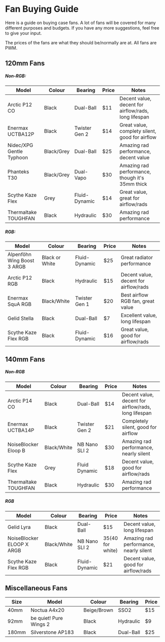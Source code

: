 # Fan Buying Guide

Here is a guide on buying case fans. A lot of fans will be covered for many different purposes and budgets. If you have any more suggestions, feel free to give your input.

The prices of the fans are what they should be/normally are at. All fans are PWM.


## 120mm Fans

##### Non-RGB:
| Model                       | Colour                      | Bearing                     | Price                       | Notes                       |
| --------------------------- | --------------------------- | --------------------------- | --------------------------- | --------------------------- |
| Arctic P12 CO               | Black                       | Dual-Ball                   | $11                         | Decent value, decent for airflow/rads, long lifespan |
| Enermax UCTBA12P            | Black                       | Twister Gen 2               | $14                         | Great value, complety silent, good for airflow |
| Nidec/XPG Gentle Typhoon    | Black/Grey                  | Dual-Ball                   | $25                         | Amazing rad performance, decent value |  
| Phanteks T30                | Black/Grey                  | Dual-Vapo                   | $30                         | Amazing rad performance, though it's 35mm thick |
| Scythe Kaze Flex            | Grey                        | Fluid-Dynamic               | $14                         | Great value, great for airflow/rads |
| Thermaltake TOUGHFAN        | Black                       | Hydraulic                   | $30                         | Amazing rad performance     |

##### RGB:
| Model                       | Colour                      | Bearing                     | Price                       | Notes                       |
| --------------------------- | --------------------------- | --------------------------- | --------------------------- | --------------------------- |
| Alpenföhn Wing Boost 3 ARGB | Black or White              | Fluid-Dynamic               | $25                         | Great radiator performance  |
| Arctic P12 RGB              | Black                       | Hydraulic                   | $15                         | Decent value, decent for airflow/rads |
| Enermax SquA RGB            | Black/White                 | Twister Gen 1               | $20                         | Best airflow RGB fan, great value |
| Gelid Stella                | Black                       | Dual-Ball                   | $7                          | Excellent value, long lifespan |
| Scythe Kaze Flex RGB        | Black                       | Fluid-Dynamic               | $16                         | Great value, good for airflow/rads |


## 140mm Fans

##### Non-RGB
| Model                       | Colour                      | Bearing                     | Price                       | Notes                       |
| --------------------------- | --------------------------- | --------------------------- | --------------------------- | --------------------------- |
| Arctic P14 CO               | Black                       | Dual-Ball                   | $14                         | Decent value, decent for airflow/rads, long lifespan |
| Enermax UCTBA14P            | Black                       | Twister Gen 2               | $21                         | Completely silent, good for airflow |
| NoiseBlocker Eloop B        | Black/White                 | NB Nano SLI 2               | $30                         | Amazing rad performance, nearly silent |
| Scythe Kaze Flex            | Grey                        | Fluid Dynamic               | $18                         | Decent value, good for airflow/rads |
| Thermaltake TOUGHFAN        | Black                       | Hydraulic                   | $30                         | Amazing rad performance     |

##### RGB
| Model                       | Colour                      | Bearing                     | Price                       | Notes                       |
| --------------------------- | --------------------------- | --------------------------- | --------------------------- | --------------------------- |
| Gelid Lyra                  | Black                       | Dual-Ball                   | $15                         | Decent value, long lifespan |
| NoiseBlocker ELOOP X ARGB   | Black/White                 | NB Nano SLI 2               | $35 ($40 for white)         | Amazing rad performance, nearly silent |
| Scythe Kaze Flex RGB        | Black                       | Fluid-Dynamic               | $21                         | Decent value, good for airflow/rads |


## Miscellaneous Fans

| Size                        | Model                       | Colour                      | Bearing                     | Price                       |
| --------------------------- | --------------------------- | --------------------------- | --------------------------- | --------------------------- |
| 40mm                        | Noctua A4x20                | Beige/Brown                 | SSO2                        | $15                         |
| 92mm                        | be quiet! Pure Wings 2      | Black                       | Hydraulic                   | $9                          |
| 180mm                       | Silverstone AP183           | Black                       | Dual-Ball                   | $25                         |
